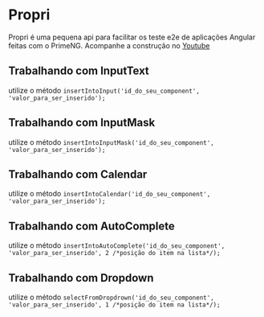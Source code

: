 # Propri
Propri é uma pequena api para facilitar os teste e2e de aplicações Angular feitas com o PrimeNG. Acompanhe a construção no [Youtube](https://youtu.be/8oJSHDMDwCU)

## Trabalhando com InputText
utilize o método
`
insertIntoInput('id_do_seu_component', 'valor_para_ser_inserido');
`

## Trabalhando com InputMask
utilize o método
`
insertIntoInputMask('id_do_seu_component', 'valor_para_ser_inserido');
`

## Trabalhando com Calendar
utilize o método
`
insertIntoCalendar('id_do_seu_component', 'valor_para_ser_inserido');
`

## Trabalhando com AutoComplete
utilize o método
`
insertIntoAutoComplete('id_do_seu_component', 'valor_para_ser_inserido', 2 /*posição do item na lista*/);
`


## Trabalhando com Dropdown
utilize o método
`
selectFromDropdrown('id_do_seu_component', 'valor_para_ser_inserido', 1 /*posição do item na lista*/);
`
